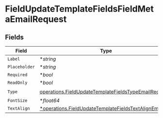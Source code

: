 # FieldUpdateTemplateFieldsFieldMetaEmailRequest


## Fields

| Field                                                                                                                          | Type                                                                                                                           | Required                                                                                                                       | Description                                                                                                                    |
| ------------------------------------------------------------------------------------------------------------------------------ | ------------------------------------------------------------------------------------------------------------------------------ | ------------------------------------------------------------------------------------------------------------------------------ | ------------------------------------------------------------------------------------------------------------------------------ |
| `Label`                                                                                                                        | **string*                                                                                                                      | :heavy_minus_sign:                                                                                                             | N/A                                                                                                                            |
| `Placeholder`                                                                                                                  | **string*                                                                                                                      | :heavy_minus_sign:                                                                                                             | N/A                                                                                                                            |
| `Required`                                                                                                                     | **bool*                                                                                                                        | :heavy_minus_sign:                                                                                                             | N/A                                                                                                                            |
| `ReadOnly`                                                                                                                     | **bool*                                                                                                                        | :heavy_minus_sign:                                                                                                             | N/A                                                                                                                            |
| `Type`                                                                                                                         | [operations.FieldUpdateTemplateFieldsTypeEmailRequest2](../../models/operations/fieldupdatetemplatefieldstypeemailrequest2.md) | :heavy_check_mark:                                                                                                             | N/A                                                                                                                            |
| `FontSize`                                                                                                                     | **float64*                                                                                                                     | :heavy_minus_sign:                                                                                                             | N/A                                                                                                                            |
| `TextAlign`                                                                                                                    | [*operations.FieldUpdateTemplateFieldsTextAlignEmail](../../models/operations/fieldupdatetemplatefieldstextalignemail.md)      | :heavy_minus_sign:                                                                                                             | N/A                                                                                                                            |